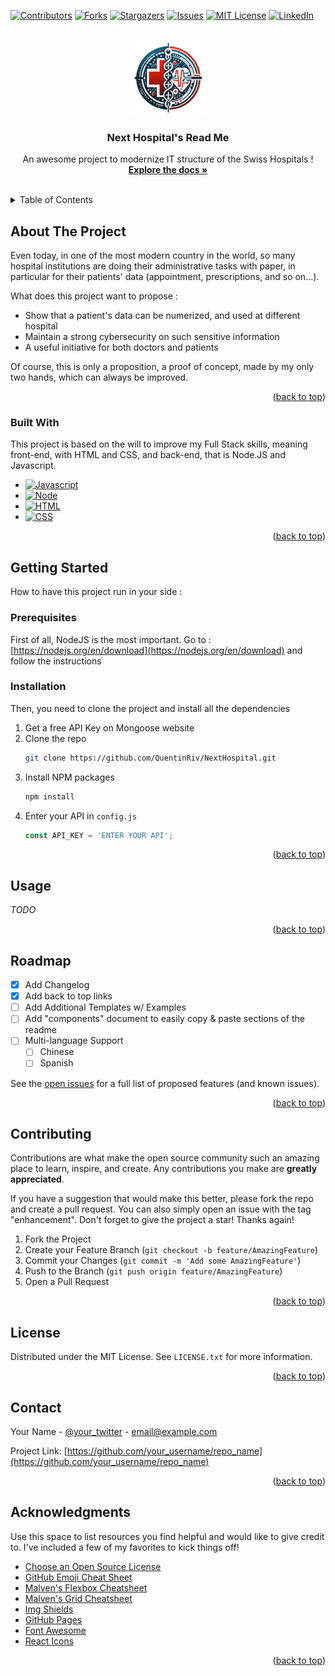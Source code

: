 <!-- Improved compatibility of back to top link: See: https://github.com/othneildrew/Best-README-Template/pull/73 -->
<a name="readme-top"></a>
<!--
*** Thanks for checking out the Best-README-Template. If you have a suggestion
*** that would make this better, please fork the repo and create a pull request
*** or simply open an issue with the tag "enhancement".
*** Don't forget to give the project a star!
*** Thanks again! Now go create something AMAZING! :D
-->



<!-- PROJECT SHIELDS -->
<!--
*** I'm using markdown "reference style" links for readability.
*** Reference links are enclosed in brackets [ ] instead of parentheses ( ).
*** See the bottom of this document for the declaration of the reference variables
*** for contributors-url, forks-url, etc. This is an optional, concise syntax you may use.
*** https://www.markdownguide.org/basic-syntax/#reference-style-links
-->
[![Contributors][contributors-shield]][contributors-url]
[![Forks][forks-shield]][forks-url]
[![Stargazers][stars-shield]][stars-url]
[![Issues][issues-shield]][issues-url]
[![MIT License][license-shield]][license-url]
[![LinkedIn][linkedin-shield]][linkedin-url]



<!-- PROJECT LOGO -->
<br />
<div align="center">
  <a href="https://github.com/othneildrew/Best-README-Template">
    <img src="public/image/NextHosp.png" alt="Logo" width="120" height="120">
  </a>

  <h3 align="center">Next Hospital's Read Me</h3>

  <p align="center">
    An awesome project to modernize IT structure of the Swiss Hospitals !
    <br />
    <a href="https://github.com/QuentinRiv/NextHospital"><strong>Explore the docs »</strong></a>
    <br />
    <br />

  </p>
</div>



<!-- TABLE OF CONTENTS -->
<details>
  <summary>Table of Contents</summary>
  <ol>
    <li>
      <a href="#about-the-project">About The Project</a>
      <ul>
        <li><a href="#built-with">Built With</a></li>
      </ul>
    </li>
    <li>
      <a href="#getting-started">Getting Started</a>
      <ul>
        <li><a href="#prerequisites">Prerequisites</a></li>
        <li><a href="#installation">Installation</a></li>
      </ul>
    </li>
    <li><a href="#usage">Usage</a></li>
    <li><a href="#roadmap">Roadmap</a></li>
    <li><a href="#contributing">Contributing</a></li>
    <li><a href="#license">License</a></li>
    <li><a href="#contact">Contact</a></li>
    <li><a href="#acknowledgments">Acknowledgments</a></li>
  </ol>
</details>



<!-- ABOUT THE PROJECT -->
## About The Project

Even today, in one of the most modern country in the world, so many hospital institutions are doing their administrative tasks with paper, in particular for their patients' data (appointment, prescriptions, and so on...).

What does this project want to propose :
* Show that a patient's data can be numerized, and used at different hospital
* Maintain a strong cybersecurity on such sensitive information
* A useful initiative for both doctors and patients

Of course, this is only a proposition, a proof of concept, made by my only two hands, which can always be improved.

<p align="right">(<a href="#readme-top">back to top</a>)</p>



### Built With

This project is based on the will to improve my Full Stack skills, meaning front-end, with HTML and CSS, and back-end, that is Node.JS and Javascript.

* [![Javascript][Javascript.com]][Javascript-url]
* [![Node][Node.com]][Node-url]
* [![HTML][HTML.com]][HTML-url]
* [![CSS][CSS.com]][CSS-url]

<p align="right">(<a href="#readme-top">back to top</a>)</p>



<!-- GETTING STARTED -->
## Getting Started
How to have this project run in your side :

### Prerequisites

First of all, NodeJS is the most important.
Go to : 
[https://nodejs.org/en/download](https://nodejs.org/en/download)
 and follow the instructions

### Installation

Then, you need to clone the project and install all the dependencies 

1. Get a free API Key on Mongoose website
2. Clone the repo
   ```sh
   git clone https://github.com/QuentinRiv/NextHospital.git
   ```
3. Install NPM packages
   ```sh
   npm install
   ```
4. Enter your API in `config.js`
   ```js
   const API_KEY = 'ENTER YOUR API';
   ```

<p align="right">(<a href="#readme-top">back to top</a>)</p>



<!-- USAGE EXAMPLES -->
## Usage
_TODO_

<p align="right">(<a href="#readme-top">back to top</a>)</p>



<!-- ROADMAP -->
## Roadmap

- [x] Add Changelog
- [x] Add back to top links
- [ ] Add Additional Templates w/ Examples
- [ ] Add "components" document to easily copy & paste sections of the readme
- [ ] Multi-language Support
    - [ ] Chinese
    - [ ] Spanish

See the [open issues](https://github.com/othneildrew/Best-README-Template/issues) for a full list of proposed features (and known issues).

<p align="right">(<a href="#readme-top">back to top</a>)</p>



<!-- CONTRIBUTING -->
## Contributing

Contributions are what make the open source community such an amazing place to learn, inspire, and create. Any contributions you make are **greatly appreciated**.

If you have a suggestion that would make this better, please fork the repo and create a pull request. You can also simply open an issue with the tag "enhancement".
Don't forget to give the project a star! Thanks again!

1. Fork the Project
2. Create your Feature Branch (`git checkout -b feature/AmazingFeature`)
3. Commit your Changes (`git commit -m 'Add some AmazingFeature'`)
4. Push to the Branch (`git push origin feature/AmazingFeature`)
5. Open a Pull Request

<p align="right">(<a href="#readme-top">back to top</a>)</p>



<!-- LICENSE -->
## License

Distributed under the MIT License. See `LICENSE.txt` for more information.

<p align="right">(<a href="#readme-top">back to top</a>)</p>



<!-- CONTACT -->
## Contact

Your Name - [@your_twitter](https://twitter.com/your_username) - email@example.com

Project Link: [https://github.com/your_username/repo_name](https://github.com/your_username/repo_name)

<p align="right">(<a href="#readme-top">back to top</a>)</p>



<!-- ACKNOWLEDGMENTS -->
## Acknowledgments

Use this space to list resources you find helpful and would like to give credit to. I've included a few of my favorites to kick things off!

* [Choose an Open Source License](https://choosealicense.com)
* [GitHub Emoji Cheat Sheet](https://www.webpagefx.com/tools/emoji-cheat-sheet)
* [Malven's Flexbox Cheatsheet](https://flexbox.malven.co/)
* [Malven's Grid Cheatsheet](https://grid.malven.co/)
* [Img Shields](https://shields.io)
* [GitHub Pages](https://pages.github.com)
* [Font Awesome](https://fontawesome.com)
* [React Icons](https://react-icons.github.io/react-icons/search)

<p align="right">(<a href="#readme-top">back to top</a>)</p>



<!-- MARKDOWN LINKS & IMAGES -->
<!-- https://www.markdownguide.org/basic-syntax/#reference-style-links -->
[contributors-shield]: https://img.shields.io/github/contributors/QuentinRiv/NextHospital?style=for-the-badge
[contributors-url]: https://github.com/QuentinRiv/NextHospital/contributors
[forks-shield]: https://img.shields.io/github/forks/QuentinRiv/NextHospital?style=for-the-badge
[forks-url]: https://github.com/QuentinRiv/NextHospital/members
[stars-shield]: https://img.shields.io/github/stars/QuentinRiv/NextHospital?style=for-the-badge
[stars-url]: https://github.com/QuentinRiv/NextHospital/stargazers
[issues-shield]: https://img.shields.io/github/issues/QuentinRiv/NextHospital?style=for-the-badge
[issues-url]: https://github.com/QuentinRiv/NextHospital/issues
[license-shield]: https://img.shields.io/github/license/QuentinRiv/NextHospital?style=for-the-badge
[license-url]: https://github.com/QuentinRiv/NextHospital/blob/master/LICENSE.txt
[linkedin-shield]: https://img.shields.io/badge/-LinkedIn-black.svg?style=for-the-badge&logo=linkedin&colorB=555
[linkedin-url]: https://linkedin.com/in/quentinrivollat
[product-screenshot]: images/screenshot.png
[Node.com]: https://img.shields.io/badge/NodeJS-green?style=for-the-badge&logo=node.js&logoColor=black
[Node-url]: https://nodejs.org/en
[Javascript.com]: https://img.shields.io/badge/Javascript-FFCC33?style=for-the-badge&logo=javascript&logoColor=black
[Javascript-url]: https://developer.mozilla.org/fr/docs/Web/JavaScript
[HTML.com]: https://img.shields.io/badge/HTML-FF3300?style=for-the-badge&logo=html5&logoColor=white
[HTML-url]: (https://developer.mozilla.org/fr/docs/Web/HTML)
[CSS.com]: https://img.shields.io/badge/CSS-00CCFF?style=for-the-badge&logo=css3&logoColor=white
[CSS-url]: (https://developer.mozilla.org/fr/docs/Web/CSS)
